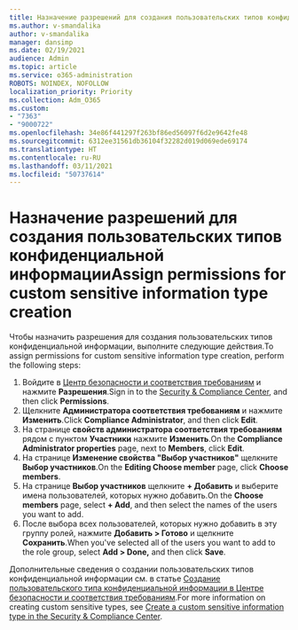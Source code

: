 ```yaml
---
title: Назначение разрешений для создания пользовательских типов конфиденциальной информации
ms.author: v-smandalika
author: v-smandalika
manager: dansimp
ms.date: 02/19/2021
audience: Admin
ms.topic: article
ms.service: o365-administration
ROBOTS: NOINDEX, NOFOLLOW
localization_priority: Priority
ms.collection: Adm_O365
ms.custom:
- "7363"
- "9000722"
ms.openlocfilehash: 34e86f441297f263bf86ed56097f6d2e9642fe48
ms.sourcegitcommit: 6312ee31561db36104f32282d019d069ede69174
ms.translationtype: HT
ms.contentlocale: ru-RU
ms.lasthandoff: 03/11/2021
ms.locfileid: "50737614"
---
```

# <a name="assign-permissions-for-custom-sensitive-information-type-creation"></a><span data-ttu-id="40131-102">Назначение разрешений для создания пользовательских типов конфиденциальной информации</span><span class="sxs-lookup"><span data-stu-id="40131-102">Assign permissions for custom sensitive information type creation</span></span>

<span data-ttu-id="40131-103">Чтобы назначить разрешения для создания пользовательских типов конфиденциальной информации, выполните следующие действия.</span><span class="sxs-lookup"><span data-stu-id="40131-103">To assign permissions for custom sensitive information type creation, perform the following steps:</span></span>

1. <span data-ttu-id="40131-104">Войдите в [Центр безопасности и соответствия требованиям](https://sip.protection.office.com/) и нажмите **Разрешения**.</span><span class="sxs-lookup"><span data-stu-id="40131-104">Sign in to the [Security & Compliance Center](https://sip.protection.office.com/), and then click **Permissions**.</span></span>
2. <span data-ttu-id="40131-105">Щелкните **Администратора соответствия требованиям** и нажмите **Изменить**.</span><span class="sxs-lookup"><span data-stu-id="40131-105">Click **Compliance Administrator**, and then click **Edit**.</span></span>
3. <span data-ttu-id="40131-106">На странице **свойств администратора соответствия требованиям** рядом с пунктом **Участники** нажмите **Изменить**.</span><span class="sxs-lookup"><span data-stu-id="40131-106">On the **Compliance Administrator properties** page, next to **Members**, click **Edit**.</span></span>
4. <span data-ttu-id="40131-107">На странице **Изменение свойства "Выбор участников"** щелкните **Выбор участников**.</span><span class="sxs-lookup"><span data-stu-id="40131-107">On the **Editing Choose member** page, click **Choose members**.</span></span>
5. <span data-ttu-id="40131-108">На странице **Выбор участников** щелкните **+ Добавить** и выберите имена пользователей, которых нужно добавить.</span><span class="sxs-lookup"><span data-stu-id="40131-108">On the **Choose members** page, select **+ Add**, and then select the names of the users you want to add.</span></span>
6. <span data-ttu-id="40131-109">После выбора всех пользователей, которых нужно добавить в эту группу ролей, нажмите **Добавить > Готово** и щелкните **Сохранить**.</span><span class="sxs-lookup"><span data-stu-id="40131-109">When you've selected all of the users you want to add to the role group, select **Add > Done,** and then click **Save**.</span></span>

<span data-ttu-id="40131-110">Дополнительные сведения о создании пользовательских типов конфиденциальной информации см. в статье [Создание пользовательского типа конфиденциальной информации в Центре безопасности и соответствия требованиям](https://docs.microsoft.com/microsoft-365/compliance/create-a-custom-sensitive-information-type).</span><span class="sxs-lookup"><span data-stu-id="40131-110">For more information on creating custom sensitive types, see [Create a custom sensitive information type in the Security & Compliance Center](https://docs.microsoft.com/microsoft-365/compliance/create-a-custom-sensitive-information-type).</span></span>
